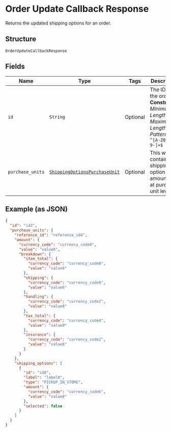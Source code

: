 
# Order Update Callback Response

Returns the updated shipping options for an order.

## Structure

`OrderUpdateCallbackResponse`

## Fields

| Name | Type | Tags | Description |
|  --- | --- | --- | --- |
| `id` | `String` | Optional | The ID of the order.<br>**Constraints**: *Minimum Length*: `1`, *Maximum Length*: `36`, *Pattern*: `^[A-Z0-9-]+$` |
| `purchase_units` | [`ShippingOptionsPurchaseUnit`](../../doc/models/shipping-options-purchase-unit.md) | Optional | This would contain shipping option and amount data at purchase unit level. |

## Example (as JSON)

```json
{
  "id": "id2",
  "purchase_units": {
    "reference_id": "reference_id4",
    "amount": {
      "currency_code": "currency_code6",
      "value": "value0",
      "breakdown": {
        "item_total": {
          "currency_code": "currency_code0",
          "value": "value6"
        },
        "shipping": {
          "currency_code": "currency_code0",
          "value": "value6"
        },
        "handling": {
          "currency_code": "currency_code2",
          "value": "value8"
        },
        "tax_total": {
          "currency_code": "currency_code4",
          "value": "value0"
        },
        "insurance": {
          "currency_code": "currency_code2",
          "value": "value8"
        }
      }
    },
    "shipping_options": [
      {
        "id": "id8",
        "label": "label8",
        "type": "PICKUP_IN_STORE",
        "amount": {
          "currency_code": "currency_code6",
          "value": "value0"
        },
        "selected": false
      }
    ]
  }
}
```

